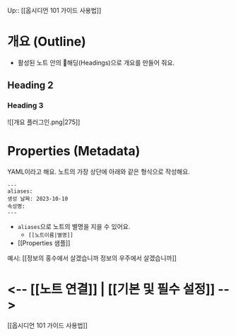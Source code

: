
Up:: [[옵시디언 101 가이드 사용법]]

# 개요 (Outline)
- 활성된 노트 안의 해딩(Headings)으로 개요를 만들어 줘요.

## Heading 2
### Heading 3
![[개요 플러그인.png|275]]



# Properties (Metadata)
YAML이라고 해요. 
노트의 가장 상단에 아래와 같은 형식으로 작성해요.
```
---
aliases: 
생성 날짜: 2023-10-10
속성명:
---
```

- `aliases`으로 노트의 별명을 지을 수 있어요. 
	- `[[노트이름|별명]]`
- [[Properties 샘플]]

예시: [[정보의 홍수에서 살겠습니까 정보의 우주에서 살겠습니까]]





#     <-- [[노트 연결]] | [[기본 및 필수 설정]]  -->
[[옵시디언 101 가이드 사용법]]